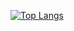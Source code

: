 
<!-- ![Anurag's GitHub stats](https://github-readme-stats.vercel.app/api?username=Kong-E&count_private=true&show_icons=true&theme=swift)    -->
[![Top Langs](https://github-readme-stats.vercel.app/api/top-langs/?username=Kong-E)](https://github.com/Kong-E/github-readme-stats)

<!--
**Kong-E/Kong-E** is a ✨ _special_ ✨ repository because its `README.md` (this file) appears on your GitHub profile.

Here are some ideas to get you started:

- 🔭 I’m currently working on ...
- 🌱 I’m currently learning ...
- 👯 I’m looking to collaborate on ...
- 🤔 I’m looking for help with ...
- 💬 Ask me about ...
- 📫 How to reach me: ...
- 😄 Pronouns: ...
- ⚡ Fun fact: ...
-->
